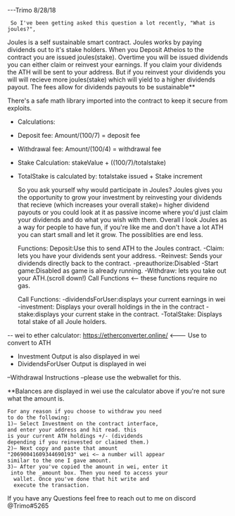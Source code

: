 
  ---Trimo 8/28/18
 
     So I've been getting asked this question a lot recently, "What is joules?",
Joules is a self sustainable smart contract. Joules works by paying dividends
   out to it's stake holders. When you Deposit Atheios to the contract you are
  issued joules(stake). Overtime you will be issued dividends you can either 
  claim or reinvest your earnings. If you claim your dividends the ATH 
  will be sent to your address. But if you reinvest your dividends you will 
  will recieve more joules(stake) which will yield to a higher dividends payout.
  The fees allow for dividends payouts to be sustainable**
  
  There's a safe math library imported into the contract to keep it secure from
  exploits.
 - Calculations:
 - Deposit fee: Amount/(100/7) = deposit fee
 - Withdrawal fee: Amount/(100/4) = withdrawal fee
 - Stake Calculation: stakeValue + ((100/7)/totalstake)
 - TotalStake is calculated by: totalstake issued + Stake increment 
   
   So you ask yourself why would participate in Joules? Joules gives you the 
   opportunity to grow your investment by reinvesting your dividends that recieve
   (which increases your overall stake)= higher dividend payouts
   or you could look at it as passive income where you'd just claim your dividends
   and do what you wish with them. 
   Overall I look Joules as a way for people to have fun, if you're like me and
   don't have a lot ATH you can start small and let it grow. The possiblities are 
   end less.
 
	Functions:
	Deposit:Use this to send ATH to the Joules contract.
	-Claim: lets you have your dividends sent your address.
	-Reinvest: Sends your dividends directly back to the
	contract.
	-preauthorize:Disabled
	-Start game:Disabled as game is already running.
	-Withdraw: lets you take out your ATH.(scroll down!)
Call Functions <–– these functions require no gas.

	Call Functions:
	-dividendsForUser:displays your current earnings in 
	wei
	-investment: Displays your overall holdings in the 
	in the contract
	-stake:displays your current stake in the contract.
	-TotalStake: Displays total stake of all Joule holders.

 -- wei to ether calculator: https://etherconverter.online/ <--- Use to convert to ATH
 - Investment Output is also displayed in wei
 - DividendsForUser Output is displayed in wei

 –Withdrawal Instructions –please use the webwallet for this.

 **Balances are displayed in wei use the calculator above if you're not sure what the amount is.
 
	For any reason if you choose to withdraw you need
	to do the following:
	1)– Select Investment on the contract interface, 
	and enter your address and hit read. this
	is your current ATH holdings +/- (dividends 
	depending if you reinvested or claimed them.)
	2)– Next copy and paste that amount 
	"20690041609344690193" wei <– a number will appear 
	similar to the one I gave amount.
	3)– After you've copied the amount in wei, enter it
	 into the _amount box. Then you need to access your
	  wallet. Once you've done that hit write and 
	  execute the transaction.
If you have any Questions feel free to reach out to me on discord @Trimo#5265